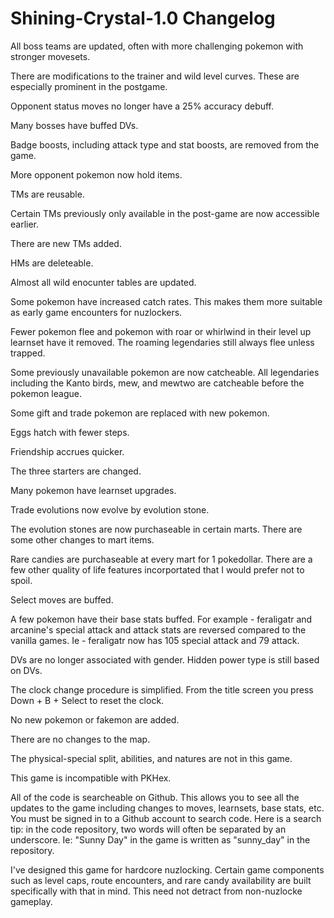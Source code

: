 # Shining-Crystal-1.0 Changelog 

All boss teams are updated, often with more challenging pokemon with stronger movesets.

There are modifications to the trainer and wild level curves. These are especially prominent in the postgame.

Opponent status moves no longer have a 25% accuracy debuff. 

Many bosses have buffed DVs. 

Badge boosts, including attack type and stat boosts, are removed from the game. 

More opponent pokemon now hold items. 

TMs are reusable.

Certain TMs previously only available in the post-game are now accessible earlier. 

There are new TMs added.

HMs are deleteable.

Almost all wild enocunter tables are updated.

Some pokemon have increased catch rates. This makes them more suitable as early game encounters for nuzlockers. 

Fewer pokemon flee and pokemon with roar or whirlwind in their level up learnset have it removed. The roaming legendaries still always flee unless trapped. 

Some previously unavailable pokemon are now catcheable. All legendaries including the Kanto birds, mew, and mewtwo are catcheable before the pokemon league. 

Some gift and trade pokemon are replaced with new pokemon. 

Eggs hatch with fewer steps. 

Friendship accrues quicker.

The three starters are changed.

Many pokemon have learnset upgrades.

Trade evolutions now evolve by evolution stone. 

The evolution stones are now purchaseable in certain marts. There are some other changes to mart items. 

Rare candies are purchaseable at every mart for 1 pokedollar. There are a few other quality of life features incorportated that I would prefer not to spoil. 

Select moves are buffed.

A few pokemon have their base stats buffed. For example - feraligatr and arcanine's special attack and attack stats are reversed compared to the vanilla games. Ie - feraligatr now has 105 special attack and 79 attack. 

DVs are no longer associated with gender. Hidden power type is still based on DVs. 

The clock change procedure is simplified. From the title screen you press Down + B + Select to reset the clock. 

No new pokemon or fakemon are added.

There are no changes to the map. 

The physical-special split, abilities, and natures are not in this game. 

This game is incompatible with PKHex. 

All of the code is searcheable on Github. This allows you to see all the updates to the game including changes to moves, learnsets, base stats, etc. You must be signed in to a Github account to search code. Here is a search tip: in the code repository, two words will often be separated by an underscore. Ie: "Sunny Day" in the game is written as "sunny_day" in the repository.

I've designed this game for hardcore nuzlocking. Certain game components such as level caps, route encounters, and rare candy availability are built specifically with that in mind. This need not detract from non-nuzlocke gameplay. 
